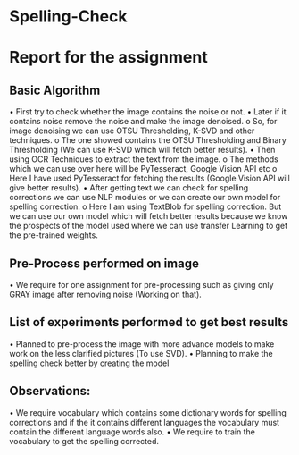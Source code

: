 # Spelling-Check
# Report for the assignment
## Basic Algorithm
  •	First try to check whether the image contains the noise or not.
  •	Later if it contains noise remove the noise and make the image denoised.
    o	So, for image denoising we can use OTSU Thresholding, K-SVD and other techniques.
    o	The one showed contains the OTSU Thresholding and Binary Thresholding (We can use K-SVD which will fetch better results).
  •	Then using OCR Techniques to extract the text from the image. 
    o	The methods which we can use over here will be PyTesseract, Google Vision API etc
    o	Here I have used PyTesseract for fetching the results (Google Vision API will give better results).
  •	After getting text we can check for spelling corrections we can use NLP modules or we can create our own model for spelling correction.
    o	Here I am using TextBlob for spelling correction. But we can use our own model which will fetch better results because we know the prospects of the model used where we can       use transfer Learning to get the pre-trained weights.

## Pre-Process performed on image 
  •	We require for one assignment for pre-processing such as giving only GRAY image after removing noise (Working on that).

## List of experiments performed to get best results
  •	Planned to pre-process the image with more advance models to make work on the less clarified pictures (To use SVD).
  •	Planning to make the spelling check better by creating the model

## Observations:
  •	We require vocabulary which contains some dictionary words for spelling corrections and if the it contains different languages the vocabulary must contain the different       language words also.
  • We require to train the vocabulary to get the spelling corrected.

